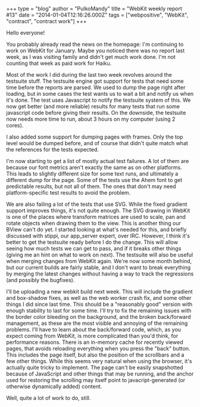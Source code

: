 +++
type = "blog"
author = "PulkoMandy"
title = "WebKit weekly report #13"
date = "2014-01-04T12:16:26.000Z"
tags = ["webpositive", "WebKit", "contract", "contract work"]
+++

Hello everyone!

You probably already read the news on the homepage: I'm continuing to work on WebKit for January.
Maybe you noticed there was no report last week, as I was visiting family and didn't get much work done. I'm not counting that week as paid work for Haiku.

Most of the work I did during the last two week revolves around the testsuite stuff. The testsuite engine got support for tests that need some time before the reports are parsed. We used to dump the page right after loading, but in some cases the test wants us to wait a bit and notify us when it's done. The test uses Javascript to notify the testsuite system of this. We now get better (and more reliable) results for many tests that run some javascript code before giving their results. On the downside, the testsuite now needs more time to run, about 3 hours on my computer (using 2 cores).

I also added some support for dumping pages with frames. Only the top level would be dumped before, and of course that didn't quite match what the references for the tests expected.

I'm now starting to get a list of mostly actual test failures. A lot of them are because our font metrics aren't exactly the same as on other platforms. This leads to slightly different size for some text runs, and ultimately a different dump for the page. Some of the tests use the Ahem font to get predictable results, but not all of them. The ones that don't may need platform-specific test results to avoid the problem.

We are also failing a lot of the tests that use SVG. While the fixed gradient support improves things, it's not quite enough. The SVG drawing in WebKit is one of the places where transform matrices are used to scale, pan and rotate objects when drawing them to the view. This is another thing our BView can't do yet. I started looking at what's needed for this, and briefly discussed with stippi, our app_server expert, over IRC. However, I think it's better to get the testsuite ready before I do the change. This will allow seeing how much tests we can get to pass, and if it breaks other things (giving me an hint on what to work on next). The testsuite will also be useful when merging changes from WebKit again. We're now some month behind, but our current builds are fairly stable, and I don't want to break everything by merging the latest changes without having a way to track the regressions (and possibly the bugfixes).

I'll be uploading a new webkit build next week. This will include the gradient and box-shadow fixes, as well as the web worker crash fix, and some other things I did since last time. This should be a "reasonably good" version with enough stability to last for some time. I'll try to fix the remaining issues with the border color bleeding on the background, and the broken back/forward management, as these are the most visible and annoying of the remaining problems. I'll have to learn about the back/forward code, which, as you expect coming from WebKit, is more complicated than you'd think, for performance reasons. There is an in-memory cache for recently viewed pages, that avoids reloading everything when you press the "back" button. This includes the page itself, but also the position of the scrollbars and a few other things. While this seems very natural when using the browser, it's actually quite tricky to implement. The page can't be easily snapshotted because of JavaScript and other things that may be running, and the anchor used for restoring the scrolling may itself point to javacript-generated (or otherwise dynamically added) content.

Well, quite a lot of work to do, still.